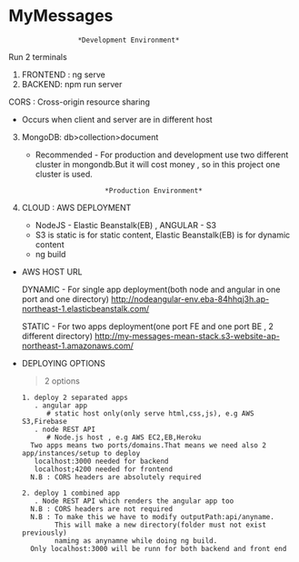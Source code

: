 # MyMessages
    
                     *Development Environment*
Run 2 terminals

1. FRONTEND : ng serve
2. BACKEND: npm run server

CORS : Cross-origin resource sharing

- Occurs when client and server are in different host

3. MongoDB:
   db>collection>document

   * Recommended - For production and development use two different cluster in mongondb.But it will 
     cost money , so in this project one cluster is used. 

                          *Production Environment*

4. CLOUD : AWS DEPLOYMENT

     * NodeJS - Elastic Beanstalk(EB) , ANGULAR - S3
     * S3 is static is for static content, Elastic Beanstalk(EB) is for dynamic content
     * ng build  
  
  * AWS HOST URL

    DYNAMIC -
    For single app deployment(both node and angular in one port and one directory) 
    http://nodeangular-env.eba-84hhqj3h.ap-northeast-1.elasticbeanstalk.com/

    STATIC -
    For two apps deployment(one port FE and one port BE , 2 different directory)
    http://my-messages-mean-stack.s3-website-ap-northeast-1.amazonaws.com/

  * DEPLOYING OPTIONS 
    > 2 options

        1. deploy 2 separated apps
           . angular app
              # static host only(only serve html,css,js), e.g AWS S3,Firebase
           . node REST API
              # Node.js host , e.g AWS EC2,EB,Heroku
          Two apps means two ports/domains.That means we need also 2 app/instances/setup to deploy
           localhost:3000 needed for backend
           localhost;4200 needed for frontend 
          N.B : CORS headers are absolutely required
      
        2. deploy 1 combined app
           . Node REST API which renders the angular app too
          N.B : CORS headers are not required
          N.B : To make this we have to modify outputPath:api/anyname.
                This will make a new directory(folder must not exist previously) 
                naming as anynamne while doing ng build.
          Only localhost:3000 will be runn for both backend and front end